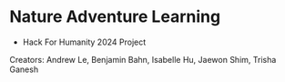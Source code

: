 # Nature Adventure Learning

* Hack For Humanity 2024 Project 

Creators: Andrew Le, Benjamin Bahn, Isabelle Hu, Jaewon Shim, Trisha Ganesh
